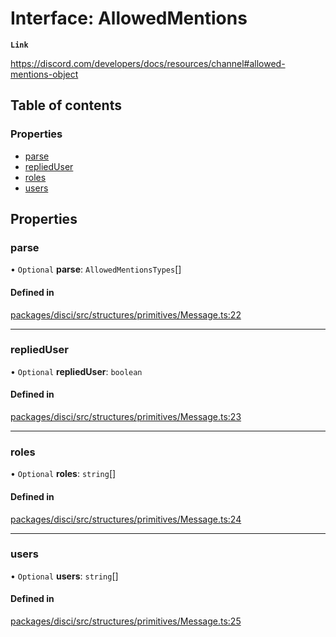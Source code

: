 # Interface: AllowedMentions

**`Link`**

https://discord.com/developers/docs/resources/channel#allowed-mentions-object

## Table of contents

### Properties

- [parse](AllowedMentions.md#parse)
- [repliedUser](AllowedMentions.md#replieduser)
- [roles](AllowedMentions.md#roles)
- [users](AllowedMentions.md#users)

## Properties

### parse

• `Optional` **parse**: `AllowedMentionsTypes`[]

#### Defined in

[packages/disci/src/structures/primitives/Message.ts:22](https://github.com/typicalninja493/disci/blob/96876f6/packages/disci/src/structures/primitives/Message.ts#L22)

___

### repliedUser

• `Optional` **repliedUser**: `boolean`

#### Defined in

[packages/disci/src/structures/primitives/Message.ts:23](https://github.com/typicalninja493/disci/blob/96876f6/packages/disci/src/structures/primitives/Message.ts#L23)

___

### roles

• `Optional` **roles**: `string`[]

#### Defined in

[packages/disci/src/structures/primitives/Message.ts:24](https://github.com/typicalninja493/disci/blob/96876f6/packages/disci/src/structures/primitives/Message.ts#L24)

___

### users

• `Optional` **users**: `string`[]

#### Defined in

[packages/disci/src/structures/primitives/Message.ts:25](https://github.com/typicalninja493/disci/blob/96876f6/packages/disci/src/structures/primitives/Message.ts#L25)
